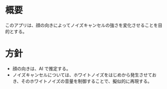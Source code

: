 # 概要

このアプリは、顔の向きによってノイズキャンセルの強さを変化させることを目的とする。

# 方針

- 顔の向きは、AI で推定する。
- ノイズキャンセルについては、ホワイトノイズをはじめから発生させておき、そのホワイトノイズの音量を制御することで、擬似的に再現する。
